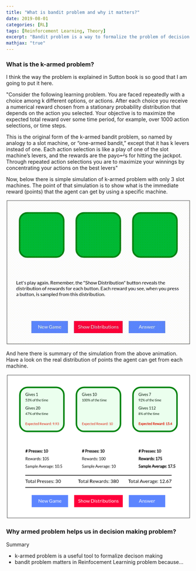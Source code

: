 ```yaml
---
title: "What is bandit problem and why it matters?"
date: 2019-08-01
categories: [RL]
tags: [Reinforcement Learning, Theory]
excerpt: "Bandit problem is a way to formalize the problem of decision making under uncertainity"
mathjax: "true"
---
```


### What is the k-armed problem?
I think the way the problem is explained in Sutton book is so good that I am going to put it here. 

"Consider the following learning problem. You are faced repeatedly with a choice among k different options, or actions. After each choice you receive a numerical reward chosen from a stationary probability distribution that depends on the action you selected. Your objective is to maximize the expected total reward over some time period, for example, over 1000 action selections, or time steps.

This is the original form of the k-armed bandit problem, so named by analogy to a slot
machine, or “one-armed bandit,” except that it has k levers instead of one. Each action
selection is like a play of one of the slot machine’s levers, and the rewards are the payo↵s
for hitting the jackpot. Through repeated action selections you are to maximize your
winnings by concentrating your actions on the best levers"

Now, below there is simple simulation of k-armed problem with only 3 slot machines. The point of that simulation is to show what is the immediate reward (points) that the agent can get by using a specific machine. 

![image](/images/k-armed-show.gif)

And here there is summary of the simulation from the above animation. Have a look on the real distribution of points the agent can get from each machine.

![image](/images/k-armed-show-summary.png)

### Why armed problem helps us in decision making problem?

Summary
 * k-armed problem is a useful tool to formalize decison making 
 * bandit problem matters in Reinfocement Learninig problem because...


